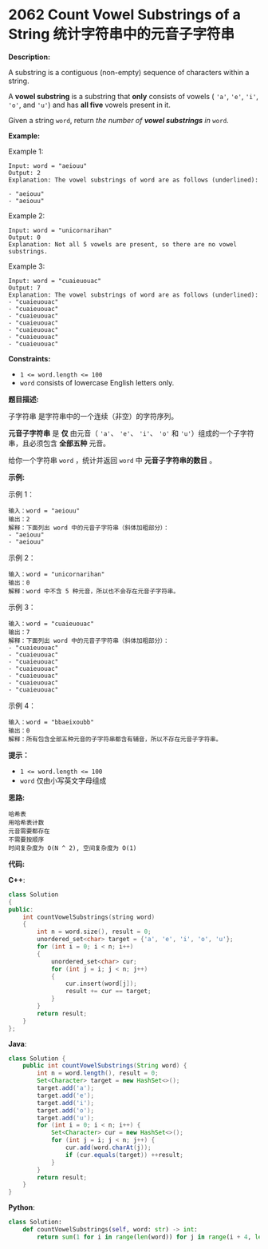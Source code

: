 # 2062 Count Vowel Substrings of a String 统计字符串中的元音子字符串

__Description:__

A substring is a contiguous (non-empty) sequence of characters within a string.

A __vowel substring__ is a substring that __only__ consists of vowels ( `'a'`, `'e'`, `'i'`, `'o'`, and `'u'`) and has __all five__ vowels present in it.

Given a string `word`, return _the number of __vowel substrings__ in_ `word`.

__Example:__

Example 1:

```text
Input: word = "aeiouu"
Output: 2
Explanation: The vowel substrings of word are as follows (underlined):

- "aeiouu"
- "aeiouu"
```

Example 2:

```text
Input: word = "unicornarihan"
Output: 0
Explanation: Not all 5 vowels are present, so there are no vowel substrings.
```

Example 3:

```text
Input: word = "cuaieuouac"
Output: 7
Explanation: The vowel substrings of word are as follows (underlined):
- "cuaieuouac"
- "cuaieuouac"
- "cuaieuouac"
- "cuaieuouac"
- "cuaieuouac"
- "cuaieuouac"
- "cuaieuouac"
```

__Constraints:__

- `1 <= word.length <= 100`
- `word` consists of lowercase English letters only.

__题目描述:__

子字符串 是字符串中的一个连续（非空）的字符序列。

__元音子字符串__ 是 __仅__ 由元音（ `'a'`、 `'e'`、 `'i'`、 `'o'` 和 `'u'`）组成的一个子字符串，且必须包含 __全部五种__ 元音。

给你一个字符串 `word` ，统计并返回 `word` 中 __元音子字符串的数目__ 。

__示例:__

示例 1：

```text
输入：word = "aeiouu"
输出：2
解释：下面列出 word 中的元音子字符串（斜体加粗部分）：
- "aeiouu"
- "aeiouu"
```

示例 2：

```text
输入：word = "unicornarihan"
输出：0
解释：word 中不含 5 种元音，所以也不会存在元音子字符串。
```

示例 3：

```text
输入：word = "cuaieuouac"
输出：7
解释：下面列出 word 中的元音子字符串（斜体加粗部分）：
- "cuaieuouac"
- "cuaieuouac"
- "cuaieuouac"
- "cuaieuouac"
- "cuaieuouac"
- "cuaieuouac"
- "cuaieuouac"
```

示例 4：

```text
输入：word = "bbaeixoubb"
输出：0
解释：所有包含全部五种元音的子字符串都含有辅音，所以不存在元音子字符串。
```

__提示：__

- `1 <= word.length <= 100`
- `word` 仅由小写英文字母组成

__思路:__

```text
哈希表
用哈希表计数
元音需要都存在
不需要按顺序
时间复杂度为 O(N ^ 2), 空间复杂度为 O(1)
```

__代码:__

__C++__:

```C++
class Solution 
{
public:
    int countVowelSubstrings(string word) 
    {
        int n = word.size(), result = 0;
        unordered_set<char> target = {'a', 'e', 'i', 'o', 'u'};
        for (int i = 0; i < n; i++) 
        {
            unordered_set<char> cur;
            for (int j = i; j < n; j++)
            {
                cur.insert(word[j]);
                result += cur == target;
            }
        }
        return result;
    }
};
```

__Java__:

```Java
class Solution {
    public int countVowelSubstrings(String word) {
        int n = word.length(), result = 0;
        Set<Character> target = new HashSet<>();
        target.add('a');
        target.add('e');
        target.add('i');
        target.add('o');
        target.add('u');
        for (int i = 0; i < n; i++) {
            Set<Character> cur = new HashSet<>();
            for (int j = i; j < n; j++) {
                cur.add(word.charAt(j));
                if (cur.equals(target)) ++result;
            }
        }
        return result;
    }
}
```

__Python__:

```Python
class Solution:
    def countVowelSubstrings(self, word: str) -> int:
        return sum(1 for i in range(len(word)) for j in range(i + 4, len(word)) if set(word[i:j + 1]) == set('aeiou'))
```
